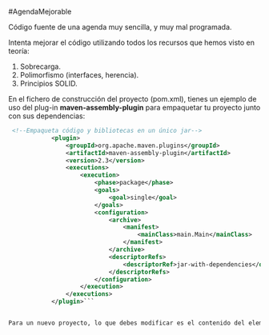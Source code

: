#AgendaMejorable

Código fuente de una agenda muy sencilla, y muy mal programada.

Intenta mejorar el código utilizando todos los recursos que hemos visto en teoría:

1. Sobrecarga.
1. Polimorfismo (interfaces, herencia).
1. Principios SOLID.

En el fichero de construcción del proyecto (pom.xml), tienes un ejemplo de uso del plug-in **maven-assembly-plugin** para empaquetar tu proyecto junto con sus dependencias:

```xml
 <!--Empaqueta código y bibliotecas en un único jar-->
            <plugin>
                <groupId>org.apache.maven.plugins</groupId>
                <artifactId>maven-assembly-plugin</artifactId>
                <version>2.3</version>
                <executions>
                    <execution>
                        <phase>package</phase>
                        <goals>
                            <goal>single</goal>
                        </goals>
                        <configuration>
                            <archive>
                                <manifest>
                                    <mainClass>main.Main</mainClass>
                                </manifest>
                            </archive>
                            <descriptorRefs>
                                <descriptorRef>jar-with-dependencies</descriptorRef>
                            </descriptorRefs>
                        </configuration>
                    </execution>
                </executions>
            </plugin>```


Para un nuevo proyecto, lo que debes modificar es el contenido del elemento ```xml<mainClass></mainClass>```, que debe ser el nombre de la clase que contiene el método **main(...)** precedido del paquete donde se encuentre la clase.
